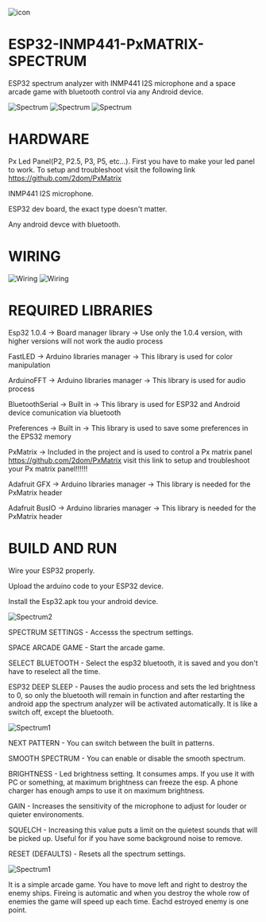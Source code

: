 ![icon](https://user-images.githubusercontent.com/61933721/123552174-983dc180-d77d-11eb-9d72-8daecaa46584.png)

# ESP32-INMP441-PxMATRIX-SPECTRUM
ESP32 spectrum analyzer with INMP441 I2S microphone and a space arcade game with bluetooth control via any Android device.

![Spectrum](https://raw.githubusercontent.com/jozsefcsiza/Esp32-PxMatrix-Spectrum/main/Spectrum1.gif)
![Spectrum](https://raw.githubusercontent.com/jozsefcsiza/Esp32-PxMatrix-Spectrum/main/Spectrum2.gif)
![Spectrum](https://raw.githubusercontent.com/jozsefcsiza/Esp32-PxMatrix-Spectrum/main/Game.gif)

# HARDWARE
Px Led Panel(P2, P2.5, P3, P5, etc...).
First you have to make your led panel to work. To setup and troubleshoot visit the following link https://github.com/2dom/PxMatrix

INMP441 I2S microphone.

ESP32 dev board, the exact type doesn't matter.

Any android devce with bluetooth.

# WIRING

![Wiring](https://user-images.githubusercontent.com/61933721/142764859-445b5130-671d-430f-9cb5-2aa01c29e51b.png)
![Wiring](https://raw.githubusercontent.com/jozsefcsiza/Esp32-PxMatrix-Spectrum/main/Box.png)

# REQUIRED LIBRARIES
Esp32 1.0.4 -> Board manager library -> Use only the 1.0.4 version, with higher versions will not work the audio process

FastLED -> Arduino libraries manager -> This library is used for color manipulation

ArduinoFFT -> Arduino libraries manager -> This library is used for audio process

BluetoothSerial -> Built in -> This library is used for ESP32 and Android device comunication via bluetooth

Preferences -> Built in -> This library is used to save some preferences in the EPS32 memory

PxMatrix -> Included in the project and is used to control a Px matrix panel	https://github.com/2dom/PxMatrix visit this link to setup and troubleshoot your Px matrix panel!!!!!!

Adafruit GFX -> Arduino libraries manager -> This library is needed for the PxMatrix header

Adafruit BusIO -> Arduino libraries manager -> This library is needed for the PxMatrix header
  
# BUILD AND RUN
Wire your ESP32 properly.

Upload the arduino code to your ESP32 device.

Install the Esp32.apk tou your android device.

![Spectrum2](https://raw.githubusercontent.com/jozsefcsiza/Esp32-PxMatrix-Spectrum/main/MainMenu.png)

SPECTRUM SETTINGS - Accesss the spectrum settings.

SPACE ARCADE GAME - Start the arcade game.

SELECT BLUETOOTH - Select the esp32 bluetooth, it is saved and you don't have to reselect all the time.

ESP32 DEEP SLEEP - Pauses the audio process and sets the led brightness to 0, so only the bluetooth will remain in function and after restarting the android app the spectrum analyzer will be activated automatically. It is like a switch off, except the bluetooth.

![Spectrum1](https://raw.githubusercontent.com/jozsefcsiza/Esp32-PxMatrix-Spectrum/main/SpectrumSettings.png)

NEXT PATTERN - You can switch between the built in patterns.

SMOOTH SPECTRUM - You can enable or disable the smooth spectrum.

BRIGHTNESS - Led brightness setting. It consumes amps. If you use it with PC or something, at maximum brightness can freeze the esp. A phone charger has enough amps to use it on maximum brightness.

GAIN - Increases the sensitivity of the microphone to adjust for louder or quieter environoments.

SQUELCH - Increasing this value puts a limit on the quietest sounds that will be picked up. Useful for if you have some background noise to remove.

RESET (DEFAULTS) - Resets all the spectrum settings.

![Spectrum1](https://raw.githubusercontent.com/jozsefcsiza/Esp32-PxMatrix-Spectrum/main/Game.png)

It is a simple arcade game. You have to move left and right to destroy the enemy ships. Fireing is automatic and when you destroy the whole row of enemies the game will speed up each time. Eachd estroyed enemy is one point.
